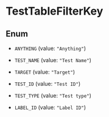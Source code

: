 

# TestTableFilterKey

## Enum


* `ANYTHING` (value: `"Anything"`)

* `TEST_NAME` (value: `"Test Name"`)

* `TARGET` (value: `"Target"`)

* `TEST_ID` (value: `"Test ID"`)

* `TEST_TYPE` (value: `"Test type"`)

* `LABEL_ID` (value: `"Label ID"`)



